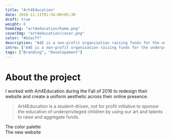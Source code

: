 ```yaml
---
title: "Art4Education"
date: 2018-11-11T01:54:09+05:30
draft: true
weight: 6
homeImg: "art4education/home.png"
coverImg: "art4education/cover.png"
color: "#b2acff"
description: "A4E is a non-profit organisation raising funds for the underprivileged through art and design."
intro: ["A4E is a non-profit organisation raising funds for the underprivileged through art and design."]
tags: ["Branding", "Developement"]
---
```


# About the project

I worked with Art4Education during the Fall of 2016 to redesign their website and create a uniform aesthetic across their online presence.

>Art4Education is a student-driven, not for profit initiative to sponsor the education of underprivileged children by using our art and talents to raise and aggregate funds.

<div class="centered image-container">
    <div class="row">
        <div class="img-col col-xs-12 col-md-12">
            <img src="/img/art4education/1.png" alt="">
        </div>
    </div>
    <span class="image-caption">The color palette</span>
</div>
<div class="centered image-container large">
    <div class="row">
        <div class="img-col col-xs-12 col-md-12">
            <img src="/img/art4education/2.png" alt="" class="shadow-img">
        </div>
    </div>
    <span class="image-caption">The new website</span>
</div>
<div class="centered image-container">
    <div class="row">
        <div class="img-col col-xs-12 col-md-12">
            <img src="/img/art4education/3.png" alt="">
        </div>
    </div>
</div>
